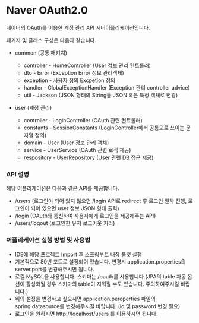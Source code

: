 Naver OAuth2.0
=============
네이버의 OAuth를 이용한 계정 관리 API 서버어플리케이션입니다.

패키지 및 클래스 구성은 다음과 같습니다.

- common (공통 패키지)
  - controller - HomeController (User 정보 관리 컨트롤러)
  - dto - Error (Exception Error 정보 관리객체)
  - exception - 사용자 정의 Excpetion 정의
  - handler - GlobalExceptionHandler (Exception 관리 controller advice)
  - util - Jackson (JSON 형태의 String을 JSON 혹은 특정 객체로 변경)

- user (계정 관리)
  - controller - LoginController (OAuth 관련 컨트롤러)
  - constants - SessionConstants (LoginController에서 공통으로 쓰이는 문자열 정의)
  - domain - User (User 정보 관리 객체)
  - service - UserService (OAuth 관련 로직 제공)
  - respository - UserRepository (User 관련 DB 접근 제공)

### API 설명
해당 어플리케이션은 다음과 같은 API를 제공합니다.
  - /users (로그인이 되어 있지 않으면 /login API로 redirect 후 로그인 절차 진행, 로그인이 되어 있으면 user 정보 JSON 형태 출력)
  - /login (OAuth와 통신하여 사용자에게 로그인을 제공해주는 API)
  - /users/logout (로그인한 유저 로그아웃 처리)
  
### 어플리케이션 실행 방법 및 사용법
  - IDE에 해당 프로젝트 Import 후 스프링부트 내장 톰캣 실행
  - 기본적으로  80번 포트로 설정되어 있습니다. 변경시 application.properties의 server.port를 변경해주시면 됩니다.
  - 로컬 MySQL을 사용합니다. 스키마는 /oauth를 사용합니다.(JPA의 table 자동 옵션이 활성화될 경우  스키마의 table이 지워질 수도 있습니다. 주의하여주시길 바랍니다.)
  - 위의 설정을 변경하고 싶으시면 application.peroperties 파일의 spring.datasource를 변경해주시길 바랍니다. (id 및 password 변경 필요)
  - 로그인을 원하시면 http://localhost/users 를 이용하시면 됩니다.
